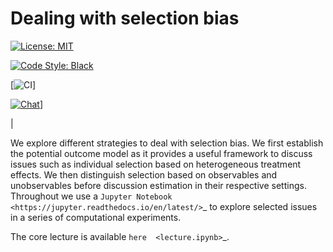 # Dealing with selection bias


[![License: MIT](https://img.shields.io/badge/License-MIT-yellow.svg)](https://opensource.org/licenses/MIT)

[![Code Style: Black](https://img.shields.io/badge/code%20style-black-000000.svg)](https://github.com/psf/black)


[![CI](https://github.com/peisenha/TUM-teaching-sample/workflows/CI/badge.svg)]


[![Chat](https://img.shields.io/badge/zulip-join_chat-brightgreen.svg)](https://chat.zulip.org)]

|

We explore different strategies to deal with selection bias. We first establish the potential outcome model as it provides a useful framework to discuss issues such as individual selection based on heterogeneous treatment effects. We then distinguish selection based on observables and unobservables before discussion estimation in their respective settings. Throughout we use a `Jupyter Notebook  <https://jupyter.readthedocs.io/en/latest/>`_ to explore selected issues in a series of computational experiments.

The core lecture is available `here  <lecture.ipynb>`_.
